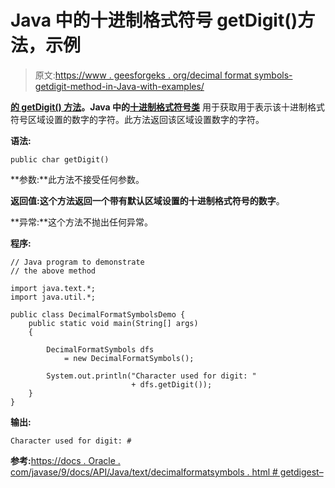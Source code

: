 # Java 中的十进制格式符号 getDigit()方法，示例

> 原文:[https://www . geesforgeks . org/decimal format symbols-getdigit-method-in-Java-with-examples/](https://www.geeksforgeeks.org/decimalformatsymbols-getdigit-method-in-java-with-examples/)

**[的 **getDigit()** 方法](https://www.geeksforgeeks.org/tag/java-text-package/)。Java 中的[十进制格式符号类](https://www.geeksforgeeks.org/tag/java-decimalformatsymbols/)** 用于获取用于表示该十进制格式符号区域设置的数字的字符。此方法返回该区域设置数字的字符。

**语法:**

```
public char getDigit()

```

**参数:**此方法不接受任何参数。

**返回值:**这个方法返回一个带有默认区域设置的十进制格式符号的**数字**。

**异常:**这个方法不抛出任何异常。

**程序:**

```
// Java program to demonstrate
// the above method

import java.text.*;
import java.util.*;

public class DecimalFormatSymbolsDemo {
    public static void main(String[] args)
    {

        DecimalFormatSymbols dfs
            = new DecimalFormatSymbols();

        System.out.println("Character used for digit: "
                           + dfs.getDigit());
    }
}
```

**输出:**

```
Character used for digit: #

```

**参考:**[https://docs . Oracle . com/javase/9/docs/API/Java/text/decimalformatsymbols . html # getdigest–](https://docs.oracle.com/javase/9/docs/api/java/text/DecimalFormatSymbols.html#getDigit--)